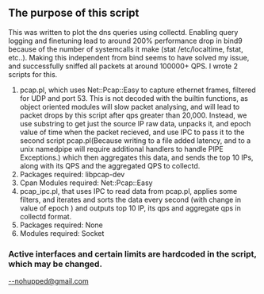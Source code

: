 ## The purpose of this script 

This was written to plot the dns queries using collectd. Enabling query logging and finetuning lead to around 200% performance drop in bind9 because of the number of systemcalls it make (stat /etc/localtime, fstat, etc..). Making this independent from bind seems to have solved my issue, and successfully sniffed all packets at around 100000+ QPS. I wrote 2 scripts for this.

1. pcap.pl, which uses Net::Pcap::Easy to capture ethernet frames, filtered for UDP and port 53. This is not decoded with the builtin functions, as object oriented modules will slow packet analysing, and will lead to packet drops by this script after qps greater than 20,000. Instead, we use substring to get just the source IP raw data, unpacks it,  and epoch value of time when the packet recieved, and use IPC to pass it to the second script pcap.pl(Because writing to a file added latency, and to a unix namedpipe will require additional handlers to handle PIPE Exceptions.) which then aggregates this data, and sends the top 10 IPs, along with its QPS and the aggregated QPS to collectd. 
  1. Packages required: libpcap-dev
  2. Cpan Modules required: Net::Pcap::Easy
2. pcap_ipc.pl, that uses IPC to read data from pcap.pl, applies some filters, and iterates and sorts the data every second (with change in value of epoch ) and outputs top 10 IP, its qps and aggregate qps in collectd format.
  1. Packages required: None
  2. Modules required: Socket
### Active interfaces and certain limits are hardcoded in the script, which may be changed.


--nohupped@gmail.com
